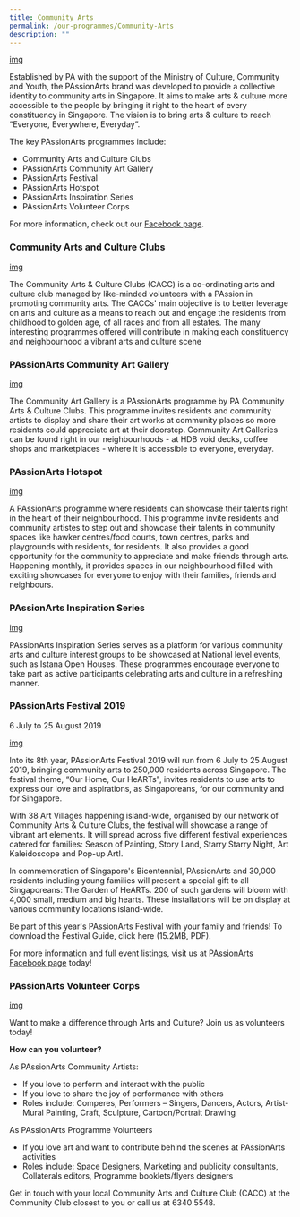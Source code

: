 ```yaml
---
title: Community Arts
permalink: /our-programmes/Community-Arts
description: ""
---
```

[img]()

Established by PA with the support of the Ministry of Culture, Community and Youth, the PAssionArts brand was developed to provide a collective identity to community arts in Singapore. It aims to make arts & culture more accessible to the people by bringing it right to the heart of every constituency in Singapore. The vision is to bring arts & culture to reach “Everyone, Everywhere, Everyday”.

The key PAssionArts programmes include:
* Community Arts and Culture Clubs
* PAssionArts Community Art Gallery
* PAssionArts Festival
* PAssionArts Hotspot
* PAssionArts Inspiration Series
* PAssionArts Volunteer Corps

For more information, check out our [Facebook page](http://www.facebook.com/PAssionArtsSG).

### Community Arts and Culture Clubs
[img]()

The Community Arts & Culture Clubs (CACC) is a co-ordinating arts and culture club managed by like-minded volunteers with a PAssion in promoting community arts. The CACCs' main objective is to better leverage on arts and culture as a means to reach out and engage the residents from childhood to golden age, of all races and from all estates. The many interesting programmes offered will contribute in making each constituency and neighbourhood a vibrant arts and culture scene

### PAssionArts Community Art Gallery
[img]()

The Community Art Gallery is a PAssionArts programme by PA Community Arts & Culture Clubs. This programme invites residents and community artists to display and share their art works at community places so more residents could appreciate art at their doorstep. Community Art Galleries can be found right in our neighbourhoods - at HDB void decks, coffee shops and marketplaces - where it is accessible to everyone, everyday.

### PAssionArts Hotspot
[img]()

A PAssionArts programme where residents can showcase their talents right in the heart of their neighbourhood. This programme invite residents and community artistes to step out and showcase their talents in community spaces like hawker centres/food courts, town centres, parks and playgrounds with residents, for residents. It also provides a good opportunity for the community to appreciate and make friends through arts. Happening monthly, it provides spaces in our neighbourhood filled with exciting showcases for everyone to enjoy with their families, friends and neighbours.

### PAssionArts Inspiration Series
[img]()

PAssionArts Inspiration Series serves as a platform for various community arts and culture interest groups to be showcased at National level events, such as Istana Open Houses. These programmes encourage everyone to take part as active participants celebrating arts and culture in a refreshing manner.

### PAssionArts Festival 2019
6 July to 25 August 2019

[img]()

Into its 8th year, PAssionArts Festival 2019 will run from 6 July to 25 August 2019, bringing community arts to 250,000 residents across Singapore. The festival theme, “Our Home, Our HeARTs", invites residents to use arts to express our love and aspirations, as Singaporeans, for our community and for Singapore.

With 38 Art Villages happening island-wide, organised by our network of Community Arts & Culture Clubs, the festival will showcase a range of vibrant art elements. It will spread across five different festival experiences catered for families: Season of Painting, Story Land, Starry Starry Night, Art Kaleidoscope and Pop-up Art!.

In commemoration of Singapore's Bicentennial, PAssionArts and 30,000 residents including young families will present a special gift to all Singaporeans: The Garden of HeARTs. 200 of such gardens will bloom with 4,000 small, medium and big hearts. These installations will be on display at various community locations island-wide.

Be part of this year's PAssionArts Festival with your family and friends! To download the Festival Guide, click here (15.2MB, PDF).

For more information and full event listings, visit us at [PAssionArts Facebook page](https://www.facebook.com/PAssionArtsSG) today!

### PAssionArts Volunteer Corps
[img]()

Want to make a difference through Arts and Culture? Join us as volunteers today!

**How can you volunteer?**

As PAssionArts Community Artists:

* If you love to perform and interact with the public
* If you love to share the joy of performance with others
* Roles include: Comperes, Performers – Singers, Dancers, Actors, Artist- Mural Painting, Craft, Sculpture, Cartoon/Portrait Drawing

As PAssionArts Programme Volunteers

* If you love art and want to contribute behind the scenes at PAssionArts activities
* Roles include: Space Designers, Marketing and publicity consultants, Collaterals editors, Programme booklets/flyers designers

Get in touch with your local Community Arts and Culture Club (CACC) at the Community Club closest to you or call us at 6340 5548.
